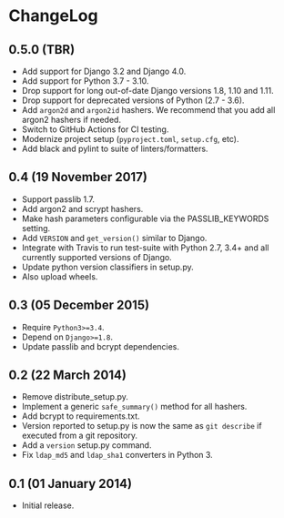 # ChangeLog

## 0.5.0 (TBR)

* Add support for Django 3.2 and Django 4.0.
* Add support for Python 3.7 - 3.10.
* Drop support for long out-of-date Django versions 1.8, 1.10 and 1.11.
* Drop support for deprecated versions of Python (2.7 - 3.6).
* Add `argon2d` and `argon2id` hashers. We recommend that you add all argon2 hashers if needed.
* Switch to GitHub Actions for CI testing.
* Modernize project setup (`pyproject.toml`, `setup.cfg`, etc).
* Add black and pylint to suite of linters/formatters.

## 0.4 (19 November 2017)

* Support passlib 1.7.
* Add argon2 and scrypt hashers.
* Make hash parameters configurable via the PASSLIB_KEYWORDS setting.
* Add `VERSION` and `get_version()` similar to Django.
* Integrate with Travis to run test-suite with Python 2.7, 3.4+ and all currently supported versions of
  Django.
* Update python version classifiers in setup.py.
* Also upload wheels.

## 0.3 (05 December 2015)

* Require `Python3>=3.4`.
* Depend on `Django>=1.8`.
* Update passlib and bcrypt dependencies.

## 0.2 (22 March 2014)

* Remove distribute_setup.py.
* Implement a generic `safe_summary()` method for all hashers.
* Add bcrypt to requirements.txt.
* Version reported to setup.py is now the same as `git describe` if executed
  from a git repository.
* Add a `version` setup.py command.
* Fix `ldap_md5` and `ldap_sha1` converters in Python 3.

## 0.1 (01 January 2014)

* Initial release.
